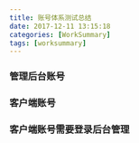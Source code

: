 ```yaml
---
title: 账号体系测试总结
date: 2017-12-11 13:15:18
categories: [WorkSummary]
tags: [worksummary]
---
```


### 管理后台账号


### 客户端账号


### 客户端账号需要登录后台管理


